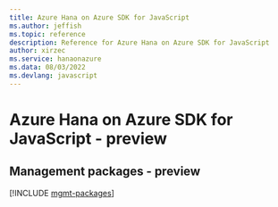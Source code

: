 ```yaml
---
title: Azure Hana on Azure SDK for JavaScript
ms.author: jeffish
ms.topic: reference
description: Reference for Azure Hana on Azure SDK for JavaScript
author: xirzec
ms.service: hanaonazure
ms.data: 08/03/2022
ms.devlang: javascript
---
```

# Azure Hana on Azure SDK for JavaScript - preview

## Management packages - preview
[!INCLUDE [mgmt-packages](hana-on-azure-mgmt-index.md)]